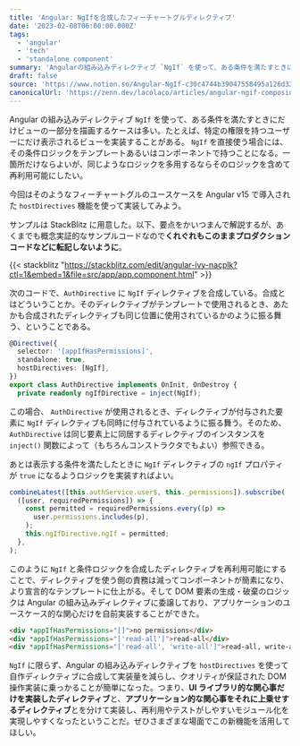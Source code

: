 ```yaml
---
title: 'Angular: NgIfを合成したフィーチャートグルディレクティブ'
date: '2023-02-08T06:00:00.000Z'
tags:
  - 'angular'
  - 'tech'
  - 'standalone component'
summary: 'Angularの組み込みディレクティブ `NgIf` を使って、ある条件を満たすときにだけビューの一部分を描画するケースは多い。今回はそのようなフィーチャートグルのユースケースをAngular v15で導入された `hostDirectives` 機能を使って実装してみよう。'
draft: false
source: 'https://www.notion.so/Angular-NgIf-c30c4744b39047558495a126d32ad0d9'
canonicalUrl: 'https://zenn.dev/lacolaco/articles/angular-ngif-composing-feature-toggle'
---
```


Angular の組み込みディレクティブ `NgIf` を使って、ある条件を満たすときにだけビューの一部分を描画するケースは多い。たとえば、特定の権限を持つユーザーにだけ表示されるビューを実装することがある。 `NgIf` を直接使う場合には、その条件ロジックをテンプレートあるいはコンポーネントで持つことになる。一箇所だけならよいが、同じようなロジックを多用するならそのロジックを含めて再利用可能にしたい。

今回はそのようなフィーチャートグルのユースケースを Angular v15 で導入された `hostDirectives` 機能を使って実装してみよう。

サンプルは StackBlitz に用意した。以下、要点をかいつまんで解説するが、あくまでも概念実証的なサンプルコードなので**くれぐれもこのままプロダクションコードなどに転記しないように**。

{{< stackblitz "https://stackblitz.com/edit/angular-ivy-nacplk?ctl=1&embed=1&file=src/app/app.component.html" >}}

次のコードで、`AuthDirective` に `NgIf` ディレクティブを合成している。合成とはどういうことか。そのディレクティブがテンプレートで使用されるとき、あたかも合成されたディレクティブも同じ位置に使用されているかのように振る舞う、ということである。

```typescript
@Directive({
  selector: '[appIfHasPermissions]',
  standalone: true,
  hostDirectives: [NgIf],
})
export class AuthDirective implements OnInit, OnDestroy {
  private readonly ngIfDirective = inject(NgIf);
```

この場合、 `AuthDirective` が使用されるとき、ディレクティブが付与された要素に `NgIf` ディレクティブも同時に付与されているように振る舞う。そのため、 `AuthDirective` は同じ要素上に同居するディレクティブのインスタンスを `inject()` 関数によって（もちろんコンストラクタでもよい）参照できる。

あとは表示する条件を満たしたときに `NgIf` ディレクティブの `ngIf` プロパティが `true` になるようロジックを実装すればよい。

```typescript
combineLatest([this.authService.user$, this._permissions]).subscribe(
  ([user, requiredPermissions]) => {
    const permitted = requiredPermissions.every((p) =>
      user.permissions.includes(p),
    );
    this.ngIfDirective.ngIf = permitted;
  },
);
```

このように `NgIf` と条件ロジックを合成したディレクティブを再利用可能にすることで、ディレクティブを使う側の責務は減ってコンポーネントが簡素になり、より宣言的なテンプレートに仕上がる。そして DOM 要素の生成・破棄のロジックは Angular の組み込みディレクティブに委譲しており、アプリケーションのユースケース的な関心だけを自前実装することができた。

```html
<div *appIfHasPermissions="[]">no permissions</div>
<div *appIfHasPermissions="['read-all']">read-all</div>
<div *appIfHasPermissions="['read-all', 'write-all']">read-all, write-all</div>
```

`NgIf` に限らず、Angular の組み込みディレクティブを `hostDirectives` を使って自作ディレクティブに合成して実装量を減らし、クオリティが保証された DOM 操作実装に乗っかることが簡単になった。つまり、**UI ライブラリ的な関心事だけを実装したディレクティブ**と、**アプリケーション的な関心事をそれに上乗せするディレクティブ**とを分けて実装し、再利用やテストがしやすいモジュール化を実現しやすくなったということだ。ぜひさまざまな場面でこの新機能を活用してほしい。
